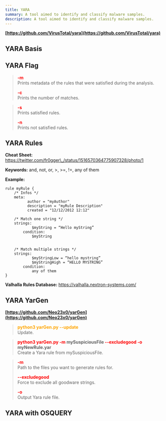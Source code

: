 ```yaml
---
title: YARA
summary: A tool aimed to identify and classify malware samples.
description: A tool aimed to identify and classify malware samples.
---
```


**[https://github.com/VirusTotal/yara](https://github.com/VirusTotal/yara)**

## YARA Basis



## YARA Flag


 > 
 > **<font color=red>-m</font>**</br>
 > Prints metadata of the rules that were satisfied during the analysis.
 > 
 > **<font color=red>-c</font>**</br>
 > Prints the number of matches.

 > 
 > **<font color=red>-s</font>**</br>
 > Prints satisfied rules.
 > 
 > **<font color=red>-n</font>**</br>
 > Prints not satisfied rules.

## YARA Rules

**Cheat Sheet:** https://twitter.com/fr0gger\_/status/1516570364775907328/photo/1

**Keywords:** and, not, or, >, >=, !=, any of them

**Example:**

````
rule myRule {
	/* Infos */
	meta:
	      author = "myAuthor"
	      description = "myRule Description"
	      created = "12/12/2012 12:12"
	
	/* Match one string */
	strings:
			$myString = “Hello myString”
		condition:
			$myString
	
		
	/* Match multiple strings */
	strings:
			$myStringLow = “hello mystring”
			$myStringHigh = “HELLO MYSTRING”
		condition:
			any of them
}
````

**Valhalla Rules Database:** https://valhalla.nextron-systems.com/ 

## YARA YarGen

**[https://github.com/Neo23x0/yarGen](https://github.com/Neo23x0/yarGen)**

 > 
 > **<font color=orange>python3 yarGen.py --update</font>**</br>
 > Update.

 > 
 > **<font color=red>python3 yarGen.py -m</font> mySuspiciousFile <font color=red>--excludegood -o</font> myNewRule.yar**</br>
 > Create a Yara rule from mySuspiciousFile.

 > 
 > **<font color=red>-m</font>**</br>
 > Path to the files you want to generate rules for.
 > 
 > **<font color=red>--excludegood</font>**</br>
 > Force to exclude all goodware strings.
 > 
 > **<font color=red>-o</font>**</br>
 > Output Yara rule file.

## YARA with OSQUERY
